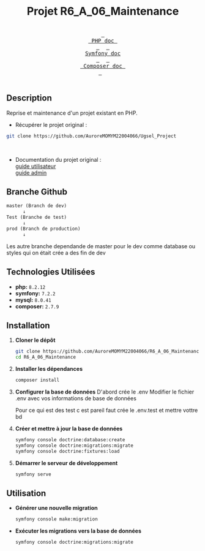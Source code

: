 <div align=center>
  
# Projet R6_A_06_Maintenance

</div>
<div align="center">
  <br>
  <a href="https://www.php.net/manual/en/"><kbd> <br> PHP doc <br> </kbd></a>&ensp;&ensp;
  <a href="https://symfony.com/doc/current/index.html"><kbd> <br> Symfony doc <br> </kbd></a>&ensp;&ensp;
  <a href="https://getcomposer.org/doc/"><kbd> <br> Composer doc <br> </kbd></a>&ensp;&ensp;
</div><br>

## Description
Reprise et maintenance d'un projet existant en PHP. <br>
- Récupérer le projet original :
```bash
git clone https://github.com/AuroreMOMYM22004066/Ugsel_Project
```
<br>

- Documentation du projet original :<br>
<a href="https://github.com/AuroreMOMYM22004066/R6_A_06_Maintenance/blob/master/UgselWeb-Documentation.pdf">guide utilisateur</a> <br>
<a href="https://github.com/AuroreMOMYM22004066/R6_A_06_Maintenance/blob/master/UgselWeb-Documentation-Admin.pdf">guide admin</a>

## Branche Github 

```md
master (Branch de dev)
      ↓     
Test (Branche de test)
      ↓
prod (Branch de production)
      ↓
```

Les autre branche dependande de master pour le dev comme database ou styles qui on était crée a des fin de dev

## Technologies Utilisées

* **php:** `8.2.12`
* **symfony:** `7.2.2`
* **mysql:** `8.0.41`
* **composer:** `2.7.9`

## Installation

1. **Cloner le dépôt**
    ```bash
    git clone https://github.com/AuroreMOMYM22004066/R6_A_06_Maintenance.git
    cd R6_A_06_Maintenance
    ```

2. **Installer les dépendances**
    ```bash
    composer install
    ```

3. **Configurer la base de données**
    D'abord crée le .env
    Modifier le fichier .env avec vos informations de base de données
    
    Pour ce qui est des test c est pareil faut crée le .env.test et mettre vottre bd


4. **Créer et mettre à jour la base de données**
    ```bash
    symfony console doctrine:database:create
    symfony console doctrine:migrations:migrate
    symfony console doctrine:fixtures:load
    ```

5. **Démarrer le serveur de développement**
    ```bash
    symfony serve
    ```

## Utilisation

- **Générer une nouvelle migration**
    ```bash
    symfony console make:migration
    ```

- **Exécuter les migrations vers la base de données**
    ```bash
    symfony console doctrine:migrations:migrate
    ```
